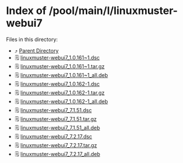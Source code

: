 
# Index of /pool/main/l/linuxmuster-webui7
Files in this directory:
- ⤴ [Parent Directory](../)
- 🗒 [linuxmuster-webui7_1.0.161~1.dsc](linuxmuster-webui7_1.0.161~1.dsc)
- 🗒 [linuxmuster-webui7_1.0.161~1.tar.gz](linuxmuster-webui7_1.0.161~1.tar.gz)
- 🗒 [linuxmuster-webui7_1.0.161~1_all.deb](linuxmuster-webui7_1.0.161~1_all.deb)
- 🗒 [linuxmuster-webui7_1.0.162-1.dsc](linuxmuster-webui7_1.0.162-1.dsc)
- 🗒 [linuxmuster-webui7_1.0.162-1.tar.gz](linuxmuster-webui7_1.0.162-1.tar.gz)
- 🗒 [linuxmuster-webui7_1.0.162-1_all.deb](linuxmuster-webui7_1.0.162-1_all.deb)
- 🗒 [linuxmuster-webui7_7.1.51.dsc](linuxmuster-webui7_7.1.51.dsc)
- 🗒 [linuxmuster-webui7_7.1.51.tar.gz](linuxmuster-webui7_7.1.51.tar.gz)
- 🗒 [linuxmuster-webui7_7.1.51_all.deb](linuxmuster-webui7_7.1.51_all.deb)
- 🗒 [linuxmuster-webui7_7.2.17.dsc](linuxmuster-webui7_7.2.17.dsc)
- 🗒 [linuxmuster-webui7_7.2.17.tar.gz](linuxmuster-webui7_7.2.17.tar.gz)
- 🗒 [linuxmuster-webui7_7.2.17_all.deb](linuxmuster-webui7_7.2.17_all.deb)
